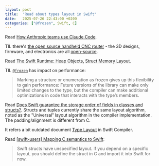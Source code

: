 ```yaml
---
layout: post
title:  "Read about types layout in Swift"
date:   2025-07-26 22:43:00 +0200
categories: ["@frozen", Swift, C]
---
```

Read [How Anthropic teams use Claude Code](https://www-cdn.anthropic.com/58284b19e702b49db9302d5b6f135ad8871e7658.pdf).

TIL there's [the open source handheld CNC router](https://www.compassrouter.com) - the 3D designs, firmware, and electronics are all [open-source](https://github.com/camchaney/handheld-cnc).

Read [The Swift Runtime: Heap Objects](https://belkadan.com/blog/2020/08/Swift-Runtime-Heap-Objects/), [Struct Memory Layout](https://forums.swift.org/t/struct-memory-layout/72209).

TIL [`@frozen`](https://docs.swift.org/swift-book/documentation/the-swift-programming-language/attributes/#frozen) has impact on performance:

> Marking a structure or enumeration as frozen gives up this flexibility to gain performance: Future versions of the library can make only limited changes to the type, but the compiler can make additional optimizations in code that interacts with the type’s members.

Read [Does Swift guarantee the storage order of fields in classes and structs?](https://stackoverflow.com/questions/39302834/does-swift-guarantee-the-storage-order-of-fields-in-classes-and-structs/39302927#39302927). Structs and tuples currently share the same layout algorithm, noted as the "Universal" layout algorithm in the compiler implementation. The padding/alignment is different from C.

It refers a bit outdated document [Type Layout](https://github.com/swiftlang/swift/blob/main/docs/ABI/TypeLayout.rst) in Swift Compiler.

Read [\[swift-users\] Mapping C semantics to Swift](https://lists.swift.org/pipermail/swift-users/Week-of-Mon-20160516/001968.html):

> Swift structs have unspecified layout. If you depend on a specific layout, you should define the struct in C and import it into Swift for now.
